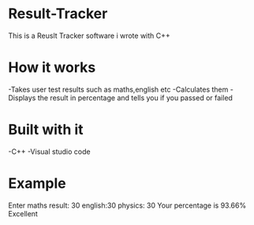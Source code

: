 # Result-Tracker

This is a Reuslt Tracker software i wrote with C++

# How it works
-Takes user test results such as maths,english etc
-Calculates them
-Displays the result in percentage and tells you if you passed or failed

# Built with it
-C++
-Visual studio code

# Example
Enter maths result: 30
english:30
physics: 30
  Your percentage is 93.66%
Excellent












